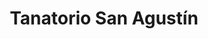 ---
title: "Tanatorio San Agustín"
url: /estella/tanatorio-san-agustin/
shop: directores de funerarias
---